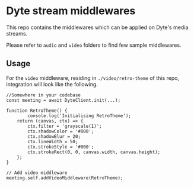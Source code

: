 # Dyte stream middlewares

This repo contains the middlewares which can be applied on Dyte's media streams.

Please refer to `audio` and `video` folders to find few sample middlewares.

## Usage

For the `video` middleware, residing in `./video/retro-theme` of this repo, integration will look like the following.

```
//Somewhere in your codebase
const meeting = await DyteClient.init(...);

function RetroTheme() {
		console.log('Initialising RetroTheme');
    return (canvas, ctx) => {
        ctx.filter = 'grayscale(1)';
        ctx.shadowColor = '#000';
        ctx.shadowBlur = 20;
        ctx.lineWidth = 50;
        ctx.strokeStyle = '#000';
        ctx.strokeRect(0, 0, canvas.width, canvas.height);
    };
}

// Add video middleware
meeting.self.addVideoMiddleware(RetroTheme);
```